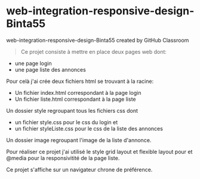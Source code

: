 # web-integration-responsive-design-Binta55
web-integration-responsive-design-Binta55 created by GitHub Classroom

>Ce projet consiste à mettre en place deux pages web dont:
- une page login
- une page liste des annonces

Pour celà j'ai crée deux fichiers html se trouvant à la racine:
- Un fichier index.html correspondant à la page login 
- Un fichier liste.html correspondant à la page liste 

Un dossier style regroupant tous les fichiers css dont
- un fichier style.css pour le css du login et 
- un fichier styleListe.css pour le css de la liste des annonces

Un dossier image regroupant l'image de la liste d'annonce.

Pour réaliser ce projet j'ai utilisé le style grid layout et flexible layout pour   et @media pour la responsivitité de la page liste.

Ce projet s'affiche sur un navigateur chrone de préférence.



